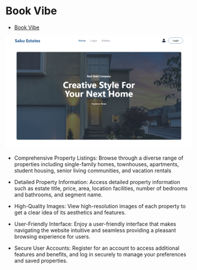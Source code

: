 # Book Vibe

- [ Book Vibe ](https://react-book-vibes.netlify.app/)

![website image](./src/assets/web.png)


* Comprehensive Property Listings: Browse through a diverse range of properties including single-family homes,
  townhouses, apartments, student housing, senior living communities, and vacation rentals

* Detailed Property Information: Access detailed property information such as estate title, price, area, location
  facilities, number of bedrooms and bathrooms, and segment name.

* High-Quality Images: View high-resolution images of each property to get a clear idea of its aesthetics and features.

* User-Friendly Interface: Enjoy a user-friendly interface that makes navigating the website intuitive and seamless
  providing a pleasant browsing experience for users.

* Secure User Accounts: Register for an account to access additional features and benefits, and log in securely to manage
  your preferences and saved properties.


